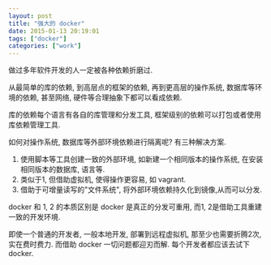 ```yaml
---
layout: post
title: "强大的 docker"
date: 2015-01-13 20:19:01
tags: ["docker"]
categories: ["work"]
---
```


做过多年软件开发的人一定被各种依赖折磨过. 

从最简单的库的依赖, 到高层点的框架的依赖, 再到更高层的操作系统, 数据库等环境的依赖, 甚至网络, 硬件等合理抽象下都可以看成依赖.

库的依赖每个语言有各自的库管理和分发工具, 框架级别的依赖可以打包或者使用库依赖管理工具.

如何对操作系统, 数据库等外部环境依赖进行隔离呢? 有三种解决方案.
1. 使用脚本等工具创建一致的外部环境, 如新建一个相同版本的操作系统, 在安装相同版本的数据库, 语言等.
2. 类似于1, 但借助虚拟机, 使得操作更容易, 如 vagrant.
3. 借助于可增量读写的"文件系统", 将外部环境依赖持久化到镜像,从而可以分发.

docker 和 1, 2 的本质区别是 docker 是真正的分发可重用, 而1, 2是借助工具重建一致的开发环境.

即使一个普通的开发者, 一般本地开发, 部署到远程虚拟机, 那至少也需要折腾2次, 实在费时费力. 
而借助 docker 一切问题都迎刃而解. 每个开发者都应该去试下 docker.
